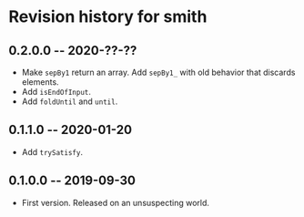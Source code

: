 # Revision history for smith

## 0.2.0.0 -- 2020-??-??

* Make `sepBy1` return an array. Add `sepBy1_` with old behavior
  that discards elements.
* Add `isEndOfInput`.
* Add `foldUntil` and `until`.

## 0.1.1.0 -- 2020-01-20

* Add `trySatisfy`.

## 0.1.0.0 -- 2019-09-30

* First version. Released on an unsuspecting world.
